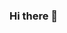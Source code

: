 ### Hi there 👋

<!--
**samratkumardey/samratkumardey** is a ✨ _special_ ✨ repository because its `README.md` (this file) appears on your GitHub profile.

Here are some ideas to get you started:

- 🔭 I’m currently working on ...Machine Learning
- 🌱 I’m currently learning ...Fluter
- 👯 I’m looking to collaborate on ...ML Reseach
- 🤔 I’m looking for help with ...
- 💬 Ask me about ...
- 📫 How to reach me: ...
- 😄 Pronouns: ...
- ⚡ Fun fact: ...
-->
